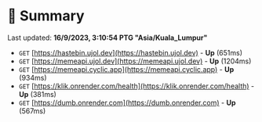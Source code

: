 # 📖 Summary
Last updated: **16/9/2023, 3:10:54 PTG "Asia/Kuala_Lumpur"**

- `GET` [https://hastebin.ujol.dev](https://hastebin.ujol.dev) - **Up** (651ms)
- `GET` [https://memeapi.ujol.dev](https://memeapi.ujol.dev) - **Up** (1204ms)
- `GET` [https://memeapi.cyclic.app](https://memeapi.cyclic.app) - **Up** (934ms)
- `GET` [https://klik.onrender.com/health](https://klik.onrender.com/health) - **Up** (381ms)
- `GET` [https://dumb.onrender.com](https://dumb.onrender.com) - **Up** (567ms)
